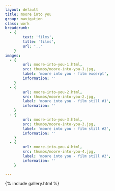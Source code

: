 ```yaml
---
layout: default
title: moore into you
group: navigation
class: work
breadcrumb:
  - {
  		text: 'films',
  		title: 'films',
  		url: '..'
	}
images:
  - {
		url: moore-into-you-1.html, 
		src: thumbs/moore-into-you-1.jpg,
		label: 'moore into you - film excerpt',
		information: ''
	}
  - {
		url: moore-into-you-2.html, 
		src: thumbs/moore-into-you-2.jpg,
		label: 'moore into you - film still #1',
		information: ''
	}
  - {
		url: moore-into-you-3.html, 
		src: thumbs/moore-into-you-3.jpg,
		label: 'moore into you - film still #2',
		information: ''
	}
  - {
		url: moore-into-you-4.html, 
		src: thumbs/moore-into-you-4.jpg,
		label: 'moore into you - film still #3',
		information: ''
	}	

---
```


{% include gallery.html %}
